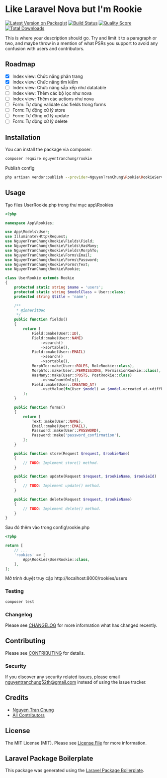 # Like Laravel Nova but I'm Rookie

[![Latest Version on Packagist](https://img.shields.io/packagist/v/nguyentranchung/rookie.svg?style=flat-square)](https://packagist.org/packages/nguyentranchung/rookie)
[![Build Status](https://img.shields.io/travis/nguyentranchung/rookie/master.svg?style=flat-square)](https://travis-ci.org/nguyentranchung/rookie)
[![Quality Score](https://img.shields.io/scrutinizer/g/nguyentranchung/rookie.svg?style=flat-square)](https://scrutinizer-ci.com/g/nguyentranchung/rookie)
[![Total Downloads](https://img.shields.io/packagist/dt/nguyentranchung/rookie.svg?style=flat-square)](https://packagist.org/packages/nguyentranchung/rookie)

This is where your description should go. Try and limit it to a paragraph or two, and maybe throw in a mention of what PSRs you support to avoid any confusion with users and contributors.

## Roadmap

- [x] Index view: Chức năng phân trang
- [x] Index view: Chức năng tìm kiếm
- [ ] Index view: Chức năng sắp xếp như datatable
- [ ] Index view: Thêm các bộ lọc như nova
- [ ] Index view: Thêm các actions như nova
- [ ] Form: Tự động validate các fields trong forms
- [ ] Form: Tự động xử lý store
- [ ] Form: Tự động xử lý update
- [ ] Form: Tự động xử lý delete

## Installation

You can install the package via composer:

```bash
composer require nguyentranchung/rookie
```

Publish config

```bash
php artisan vendor:publish --provider=NguyenTranChung\Rookie\RookieServiceProvider
```

## Usage

Tạo files UserRookie.php trong thư mục app\Rookies

```php
<?php

namespace App\Rookies;

use App\Models\User;
use Illuminate\Http\Request;
use NguyenTranChung\Rookie\Fields\Field;
use NguyenTranChung\Rookie\Fields\HasMany;
use NguyenTranChung\Rookie\Fields\MorphTo;
use NguyenTranChung\Rookie\Forms\Email;
use NguyenTranChung\Rookie\Forms\Password;
use NguyenTranChung\Rookie\Forms\Text;
use NguyenTranChung\Rookie\Rookie;

class UserRookie extends Rookie
{
    protected static string $name = 'users';
    protected static string $modelClass = User::class;
    protected string $title = 'name';

    /**
     * @inheritDoc
     */
    public function fields()
    {
        return [
            Field::make(User::ID),
            Field::make(User::NAME)
                ->search()
                ->sortable(),
            Field::make(User::EMAIL)
                ->search()
                ->sortable(),
            MorphTo::make(User::ROLES, RoleRookie::class),
            MorphTo::make(User::PERMISSIONS, PermissionRookie::class),
            HasMany::make(User::POSTS, PostRookie::class)
                ->showCountOnly(),
            Field::make(User::CREATED_AT)
                ->setValue(fn(User $model) => $model->created_at->diffForHumans()),
        ];
    }

    public function forms()
    {
        return [
            Text::make(User::NAME),
            Email::make(User::EMAIL),
            Password::make(User::PASSWORD),
            Password::make('password_confirmation'),
        ];
    }

    public function store(Request $request, $rookieName)
    {
        // TODO: Implement store() method.
    }

    public function update(Request $request, $rookieName, $rookieId)
    {
        // TODO: Implement update() method.
    }

    public function delete(Request $request, $rookieName)
    {
        // TODO: Implement delete() method.
    }
}
```

Sau đó thêm vào trong config\rookie.php

```php
<?php

return [
    // ...
    'rookies' => [
        App\Rookies\UserRookie::class,
    ],
];
```

Mở trình duyệt truy cập http://localhost:8000/rookies/users

### Testing

```bash
composer test
```

### Changelog

Please see [CHANGELOG](CHANGELOG.md) for more information what has changed recently.

## Contributing

Please see [CONTRIBUTING](CONTRIBUTING.md) for details.

### Security

If you discover any security related issues, please email nguyentranchung52th@gmail.com instead of using the issue tracker.

## Credits

-   [Nguyen Tran Chung](https://github.com/nguyentranchung)
-   [All Contributors](../../contributors)

## License

The MIT License (MIT). Please see [License File](LICENSE.md) for more information.

## Laravel Package Boilerplate

This package was generated using the [Laravel Package Boilerplate](https://laravelpackageboilerplate.com).
